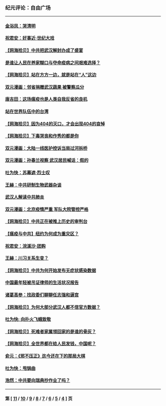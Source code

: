 ### 纪元评论：自由广场
---
#### [金浴凤：哭清明](../../pages/nsc993/n12015788.md) 
#### [祝君安：好事近·世纪大戏](../../pages/nsc993/n12015773.md) 
#### [【网海拾贝】中共把武汉解封办成了盛宴](../../pages/nsc993/n12015719.md) 
#### [是谁让人民在养家糊口与夺命疫病之间艰难选择？](../../pages/nsc993/n12015203.md) 
#### [【网海拾贝】站在方方一边，就是站在“人”这边](../../pages/nsc993/n12013340.md) 
#### [双元漫画：邻省捐赠武汉蔬果 被警察瓜分](../../pages/nsc993/n12004526.md) 
#### [唐吉田：这场瘟疫也是人类自我反省的良机](../../pages/nsc993/n12011969.md) 
#### [站在世界队伍中的台湾](../../pages/nsc993/n12011026.md) 
#### [【网海拾贝】因为404的灭口，才会出现404的哀悼](../../pages/nsc993/n12011258.md) 
#### [【网海拾贝】下毒哭丧和作秀的都是你](../../pages/nsc993/n12010425.md) 
#### [双元漫画：大陆一线医护控诉当局过河拆桥](../../pages/nsc993/n12004471.md) 
#### [双元漫画：孙春兰视察 武汉居民喊话：假的](../../pages/nsc993/n12004452.md) 
#### [吐为快：苏幕遮·烈士叹](../../pages/nsc993/n12006125.md) 
#### [王赫：中共研制生物武器杂谈](../../pages/nsc993/n12005642.md) 
#### [武汉人解读中共肺炎](../../pages/nsc993/n12001343.md) 
#### [双元漫画：北京疫情严重 军队大院管控严格](../../pages/nsc993/n12002624.md) 
#### [【网海拾贝】中共正在被推上历史的审判台](../../pages/nsc993/n12002620.md) 
#### [【瘟疫与中共】纽约为何成为重灾区？](../../pages/nsc993/n12001518.md) 
#### [祝君安：浣溪沙·团购](../../pages/nsc993/n12002413.md) 
#### [王赫：川习关系生变？](../../pages/nsc993/n11999519.md) 
#### [【网海拾贝】中共为何开始发布无症状感染数据](../../pages/nsc993/n11997270.md) 
#### [中国最年轻被吊证律师的生活状况报告](../../pages/nsc993/n11995095.md) 
#### [诸葛高参：找政委们聊聊任志强和逼宫](../../pages/nsc993/n11993193.md) 
#### [【网海拾贝】为何大部分武汉人都不信官方数据？](../../pages/nsc993/n11994015.md) 
#### [吐为快: 向扑火飞蛾致敬](../../pages/nsc993/n11993324.md) 
#### [【网海拾贝】死难者家属领回家的是谁的骨灰？](../../pages/nsc993/n11990938.md) 
#### [【网海拾贝】全世界都在给人民发钱，中国呢？](../../pages/nsc993/n11989723.md) 
#### [俞元：《邪不压正》迄今还在下的那局大棋](../../pages/nsc993/n11989162.md) 
#### [吐为快：甩锅曲](../../pages/nsc993/n11988323.md) 
#### [浩然：中共要向瑞典抄作业了吗？](../../pages/nsc993/n11988046.md) 

---
#### 第 [ [11](./11.md) / [10](./10.md) / [9](./9.md) / [8](./8.md) / [7](./7.md) / [6](./6.md) / [5](./5.md) / [4](./4.md) ] 页
